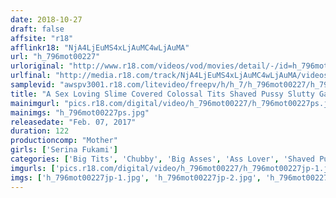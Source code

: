 ```yaml
---
date: 2018-10-27
draft: false
affsite: "r18"
afflinkr18: "NjA4LjEuMS4xLjAuMC4wLjAuMA"
url: "h_796mot00227"
urloriginal: "http://www.r18.com/videos/vod/movies/detail/-/id=h_796mot00227"
urlfinal: "http://media.r18.com/track/NjA4LjEuMS4xLjAuMC4wLjAuMA/videos/vod/movies/detail/-/id=h_796mot00227"
samplevid: "awspv3001.r18.com/litevideo/freepv/h/h_7/h_796mot00227/h_796mot00227_dmb_w.mp4"
title: "A Sex Loving Slime Covered Colossal Tits Shaved Pussy Slutty Gal Serena Fukami H Cup(98cm) Tits, 93cm Hips"
mainimgurl: "pics.r18.com/digital/video/h_796mot00227/h_796mot00227ps.jpg"
mainimgs: "h_796mot00227ps.jpg"
releasedate: "Feb. 07, 2017"
duration: 122
productioncomp: "Mother"
girls: ['Serina Fukami']
categories: ['Big Tits', 'Chubby', 'Big Asses', 'Ass Lover', 'Shaved Pussy', 'Amateur', 'Featured Actress', 'Hi-Def']
imgurls: ['pics.r18.com/digital/video/h_796mot00227/h_796mot00227jp-1.jpg', 'pics.r18.com/digital/video/h_796mot00227/h_796mot00227jp-2.jpg', 'pics.r18.com/digital/video/h_796mot00227/h_796mot00227jp-3.jpg', 'pics.r18.com/digital/video/h_796mot00227/h_796mot00227jp-4.jpg', 'pics.r18.com/digital/video/h_796mot00227/h_796mot00227jp-5.jpg', 'pics.r18.com/digital/video/h_796mot00227/h_796mot00227jp-6.jpg', 'pics.r18.com/digital/video/h_796mot00227/h_796mot00227jp-7.jpg', 'pics.r18.com/digital/video/h_796mot00227/h_796mot00227jp-8.jpg', 'pics.r18.com/digital/video/h_796mot00227/h_796mot00227jp-9.jpg', 'pics.r18.com/digital/video/h_796mot00227/h_796mot00227jp-10.jpg', 'pics.r18.com/digital/video/h_796mot00227/h_796mot00227jp-11.jpg', 'pics.r18.com/digital/video/h_796mot00227/h_796mot00227jp-12.jpg', 'pics.r18.com/digital/video/h_796mot00227/h_796mot00227jp-13.jpg', 'pics.r18.com/digital/video/h_796mot00227/h_796mot00227jp-14.jpg', 'pics.r18.com/digital/video/h_796mot00227/h_796mot00227jp-15.jpg', 'pics.r18.com/digital/video/h_796mot00227/h_796mot00227jp-16.jpg', 'pics.r18.com/digital/video/h_796mot00227/h_796mot00227jp-17.jpg', 'pics.r18.com/digital/video/h_796mot00227/h_796mot00227jp-18.jpg', 'pics.r18.com/digital/video/h_796mot00227/h_796mot00227jp-19.jpg', 'pics.r18.com/digital/video/h_796mot00227/h_796mot00227jp-20.jpg']
imgs: ['h_796mot00227jp-1.jpg', 'h_796mot00227jp-2.jpg', 'h_796mot00227jp-3.jpg', 'h_796mot00227jp-4.jpg', 'h_796mot00227jp-5.jpg', 'h_796mot00227jp-6.jpg', 'h_796mot00227jp-7.jpg', 'h_796mot00227jp-8.jpg', 'h_796mot00227jp-9.jpg', 'h_796mot00227jp-10.jpg', 'h_796mot00227jp-11.jpg', 'h_796mot00227jp-12.jpg', 'h_796mot00227jp-13.jpg', 'h_796mot00227jp-14.jpg', 'h_796mot00227jp-15.jpg', 'h_796mot00227jp-16.jpg', 'h_796mot00227jp-17.jpg', 'h_796mot00227jp-18.jpg', 'h_796mot00227jp-19.jpg', 'h_796mot00227jp-20.jpg']
---
```

